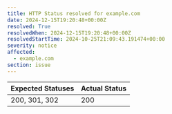 ```yaml
---
title: HTTP Status resolved for example.com
date: 2024-12-15T19:20:48+00:00Z
resolved: True
resolvedWhen: 2024-12-15T19:20:48+00:00Z
resolvedStartTime: 2024-10-25T21:09:43.191474+00:00
severity: notice
affected:
  - example.com
section: issue
---
```


| Expected Statuses | Actual Status  |
|-------------------|----------------|
| 200, 301, 302 | 200 |
